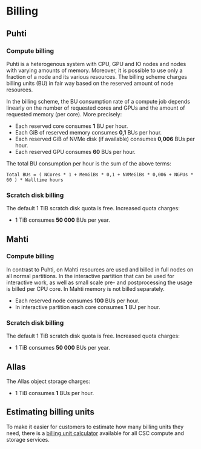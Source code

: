 # Billing


## Puhti 

### Compute billing

Puhti is a heterogenous system with CPU, GPU and IO nodes and nodes with varying amounts of memory. Moreover, it is possible to use only a fraction of a node and its various resources. The billing scheme charges billing units (BU) in fair way based on the reserved amount of node resources.

In the billing scheme, the BU consumption rate of a compute job depends linearly on the number of requested cores and GPUs and the amount of requested memory (per core). More precisely:

 * Each reserved core consumes **1** BU per hour.
 * Each GiB of reserved memory consumes **0,1** BUs per hour.
 * Each reserved GiB of NVMe disk (if available) consumes **0,006** BUs per hour.
 * Each reserved GPU consumes **60** BUs per hour.

The total BU consumption per hour is the sum of the above terms:

` Total BUs = ( NCores * 1 + MemGiBs * 0,1 + NVMeGiBs * 0,006 + NGPUs * 60 ) * Walltime hours `

### Scratch disk billing

The default 1 TiB scratch disk quota is free. Increased quota charges:

* 1 TiB consumes **50 000** BUs per year.

## Mahti

### Compute billing

In contrast to Puhti, on Mahti resources are used and billed in full nodes on all normal partitions. In the interactive partition that can be used for interactive work, as well as small scale pre- and postprocessing the usage is billed per CPU core. In Mahti memory is not billed separately.

 * Each reserved node consumes **100** BUs per hour. 
 * In interactive partition each core consumes **1** BU per hour.

### Scratch disk billing

The default 1 TiB scratch disk quota is free. Increased quota charges:

* 1 TiB consumes **50 000** BUs per year.

## Allas 

The Allas object storage charges:

* 1 TiB consumes **1** BUs per hour.

## Estimating billing units

To make it easier for customers to estimate how many billing units
they need, there is a [billing unit
calculator](https://research.csc.fi/billing-and-monitoring) available for all CSC compute and storage services.
